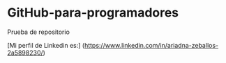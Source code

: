 # GitHub-para-programadores
Prueba de repositorio

[Mi perfil de Linkedin es:] (https://www.linkedin.com/in/ariadna-zeballos-2a5898230/)
